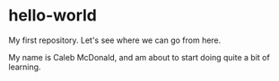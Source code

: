 # hello-world
My first repository. Let's see where we can go from here.

My name is Caleb McDonald, and am about to start doing quite a bit of learning.
